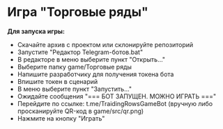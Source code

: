 # Игра "Торговые ряды"

**Для запуска игры:**
* Скачайте архив с проектом или склонируйте репозиторий
* Запустите "Редактор Telegram-ботов.bat"
* В редакторе в меню выберите пункт "Открыть..."
* Выберите папку game/Торговые ряды
* Напишите разработчику для получения токена бота
* Впишите токен в сценарий
* В меню выберите пункт "Запустить..."
* Ожидайте сообщения "=== БОТ ЗАПУЩЕН. МОЖНО ИГРАТЬ ==="
* Перейдите по ссылке: t.me/TraidingRowsGameBot (вручную либо просканируйте QR-код в game/src/qr.png)
* Нажмите на кнопку "Играть"
<!--stackedit_data:
eyJoaXN0b3J5IjpbLTE0NDIwNzUzODhdfQ==
-->